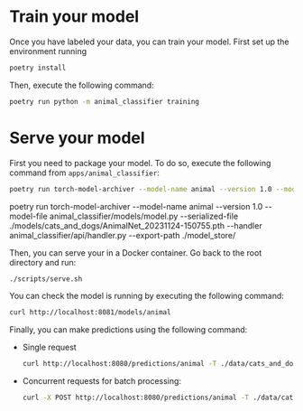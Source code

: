 # Train your model
Once you have labeled your data, you can train your model. First set up the environment running
```bash
poetry install
```

Then, execute the following command:
```bash
poetry run python -m animal_classifier training
```

# Serve your model
First you need to package your model. To do so, execute the following command from `apps/animal_classifier`:
```bash
poetry run torch-model-archiver --model-name animal --version 1.0 --model-file animal_classifier/models/model.py --serialized-file ./models/cats_and_dogs/<model-name>.pth --handler animal_classifier/api/handler.py --export-path ./model_store/
```
poetry run torch-model-archiver --model-name animal --version 1.0 --model-file animal_classifier/models/model.py --serialized-file ./models/cats_and_dogs/AnimalNet_20231124-150755.pth --handler animal_classifier/api/handler.py --export-path ./model_store/

Then, you can serve your  in a Docker container. Go back to the root directory and run:
```bash
./scripts/serve.sh
```

You can check the model is running by executing the following command:
```bash
curl http://localhost:8081/models/animal
```

Finally, you can make predictions using the following command:
- Single request
    ```bash
    curl http://localhost:8080/predictions/animal -T ./data/cats_and_dogs/frames/1.png
    ```
- Concurrent requests for batch processing:
    ```bash
    curl -X POST http://localhost:8080/predictions/animal -T ./data/cats_and_dogs/frames/1.png & curl -X POST http://localhost:8080/predictions/animal -T ./data/cats_and_dogs/frames/2.png
    ```

